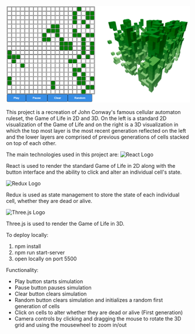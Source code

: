 ![Game of Life in 3D](public/GameOfLife3d.PNG)

This project is a recreation of John Conway's famous cellular automaton ruleset, the Game of Life in 2D and 3D. On the left is a standard 2D visualization of the Game of Life and on the right is a 3D visualization in which the top most layer is the most recent generation reflected on the left and the lower layers are comprised of previous generations of cells stacked on top of each other.

The main technologies used in this project are:
![React Logo](https://miro.medium.com/max/3600/1*HSisLuifMO6KbLfPOKtLow.jpeg)

React is used to render the standard Game of Life in 2D along with the button interface and the ability to click and alter an individual cell's state.

![Redux Logo](https://daqxzxzy8xq3u.cloudfront.net/wp-content/uploads/2019/04/21032431/redux-cover-imgage-1024x768.jpg)

Redux is used as state management to store the state of each individual cell, whether they are dead or alive.

![Three.js Logo](https://ucarecdn.com/22a0a69b-689f-46c9-866b-57650f31fde9/)

Three.js is used to render the Game of Life in 3D.

To deploy locally:

1. npm install
2. npm run start-server
3. open locally on port 5500

Functionality:

- Play button starts simulation
- Pause button pauses simulation
- Clear button clears simulation
- Random button clears simulation and initializes a random first generation of cells
- Click on cells to alter whether they are dead or alive (First generation)
- Camera controls by clicking and dragging the mouse to rotate the 3D grid and using the mousewheel to zoom in/out
